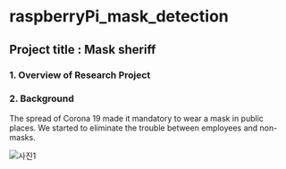 # raspberryPi_mask_detection
## Project title : Mask sheriff
### 1. Overview of Research Project

### 2. Background
The spread of Corona 19 made it mandatory to wear a mask in public places.
We started to eliminate the trouble between employees and non-masks.

![사진1](https://user-images.githubusercontent.com/57394605/97212004-2b93b100-1803-11eb-82e7-813d1f0659eb.png)
